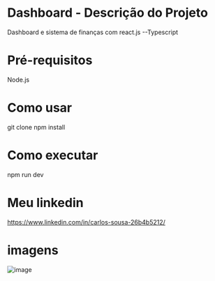 # Dashboard - Descrição do Projeto
Dashboard e sistema de finanças com react.js --Typescript 

# Pré-requisitos
Node.js

# Como usar
git clone 
npm install

# Como executar
npm run dev

# Meu linkedin
https://www.linkedin.com/in/carlos-sousa-26b4b5212/

# imagens
![image](https://github.com/CarlosSousa2001/dashboard/assets/97534614/e9785e6c-38f2-4408-b85c-a521b185c64b)







